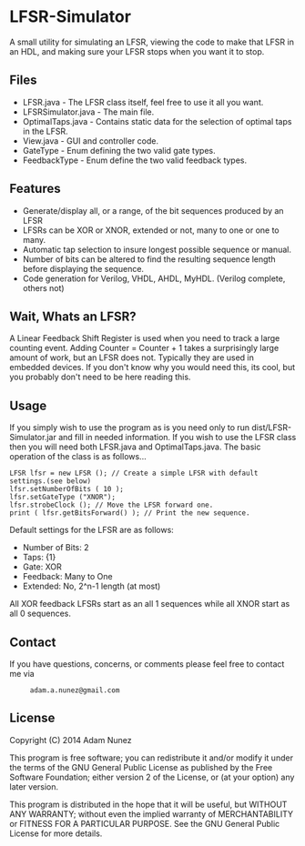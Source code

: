 LFSR-Simulator
==============

A small utility for simulating an LFSR, viewing the code to make that LFSR in an HDL, and making sure your LFSR stops when you want it to stop.

Files
-----

* LFSR.java - The LFSR class itself, feel free to use it all you want.
* LFSRSimulator.java - The main file.
* OptimalTaps.java - Contains static data for the selection of optimal taps in the LFSR.
* View.java - GUI and controller code.
* GateType - Enum defining the two valid gate types.
* FeedbackType - Enum define the two valid feedback types.

Features
--------

* Generate/display all, or a range, of the bit sequences produced by an LFSR
* LFSRs can be XOR or XNOR, extended or not, many to one or one to many.
* Automatic tap selection to insure longest possible sequence or manual.
* Number of bits can be altered to find the resulting sequence length before displaying the sequence.
* Code generation for Verilog, VHDL, AHDL, MyHDL. (Verilog complete, others not)

Wait, Whats an LFSR?
--------------------

A Linear Feedback Shift Register is used when you need to track a large counting event. Adding Counter = Counter + 1 takes a surprisingly large amount of work, but an LFSR does not. Typically they are used in embedded devices. If you don't know why you would need this, its cool, but you probably don't need to be here reading this.

Usage
-----

If you simply wish to use the program as is you need only to run dist/LFSR-Simulator.jar and fill in needed information. If you wish to use the LFSR class then you will need both LFSR.java and OptimalTaps.java. The basic operation of the class is as follows...

    LFSR lfsr = new LFSR (); // Create a simple LFSR with default settings.(see below)
    lfsr.setNumberOfBits ( 10 );
    lfsr.setGateType ("XNOR");
    lfsr.strobeClock (); // Move the LFSR forward one. 
    print ( lfsr.getBitsForward() ); // Print the new sequence.

Default settings for the LFSR are as follows:

* Number of Bits: 2
* Taps: {1}
* Gate: XOR
* Feedback: Many to One
* Extended: No, 2^n-1 length (at most)

All XOR feedback LFSRs start as an all 1 sequences while all XNOR start as all 0 sequences.

Contact
-------

If you have questions, concerns, or comments please feel free to contact me via 

         adam.a.nunez@gmail.com


License
-------

Copyright (C) 2014  Adam Nunez

This program is free software; you can redistribute it and/or
modify it under the terms of the GNU General Public License
as published by the Free Software Foundation; either version 2
of the License, or (at your option) any later version.

This program is distributed in the hope that it will be useful,
but WITHOUT ANY WARRANTY; without even the implied warranty of
MERCHANTABILITY or FITNESS FOR A PARTICULAR PURPOSE.  See the
GNU General Public License for more details.